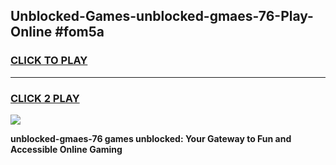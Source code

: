
## Unblocked-Games-unblocked-gmaes-76-Play-Online #fom5a
<h3>
<a href="https://news.freeplayer.one?title=unblocked-gmaes-76&ref=3">CLICK TO PLAY</a></h3>
<hr>

<h3>
<a href="https://news.freeplayer.one?title=unblocked-gmaes-76&ref=3">CLICK 2 PLAY</a>
  
</h3>

<a href="https://news.freeplayer.one?title=unblocked-gmaes-76&ref=3"><img src="https://clearcache.store/games.png"></a>


**unblocked-gmaes-76 games unblocked: Your Gateway to Fun and Accessible Online Gaming**
